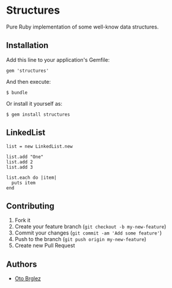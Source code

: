 # Structures

Pure Ruby implementation of some well-know data structures.

## Installation

Add this line to your application's Gemfile:

    gem 'structures'

And then execute:

    $ bundle

Or install it yourself as:

    $ gem install structures

## LinkedList

    list = new LinkedList.new

    list.add "One"
    list.add 2
    list.add 3

    list.each do |item|
      puts item
    end

## Contributing

1. Fork it
2. Create your feature branch (`git checkout -b my-new-feature`)
3. Commit your changes (`git commit -am 'Add some feature'`)
4. Push to the branch (`git push origin my-new-feature`)
5. Create new Pull Request

## Authors

- [Oto Brglez](https://github.com/otobrglez)
